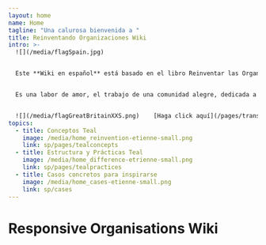 ```yaml
---
layout: home
name: Home
tagline: "Una calurosa bienvenida a "
title: Reinventando Organizaciones Wiki
intro: >-
  ![](/media/flagSpain.jpg)


  Este **Wiki en español** está basado en el libro Reinventar las Organizaciones de Frederic Laloux. Su objetivo principal es servir de guía práctica para los líderes que están reinventando su organización y que buscan inspiración mientras actualizan prácticas de gestión específicas en su organización.


  Es una labor de amor, el trabajo de una comunidad alegre, dedicada a que las organizaciones con alma cobren vida en todas partes. Le invitamos a[ unirse a nosotros y contribuir](/pages/how-can-you-contribute) para añadir casos y puntos de vista a esta wiki.


  ![](/media/flagGreatBritainXXS.png)    [Haga click aquí](/pages/translations) Acceso a otras páginas de idiomas de la base de conocimiento (inglés, húngaro y español completado - construido en ruso, francés, italiano, polaco, turco, y alemán)
topics:
  - title: Conceptos Teal
    image: /media/home_reinvention-etienne-small.png
    link: sp/pages/tealconcepts
  - title: Estructura y Prácticas Teal
    image: /media/home_difference-etrienne-small.png
    link: sp/pages/tealpractices
  - title: Casos concretos para inspirarse
    image: /media/home_cases-etienne-small.png
    link: sp/cases
---
```


# Responsive Organisations Wiki
